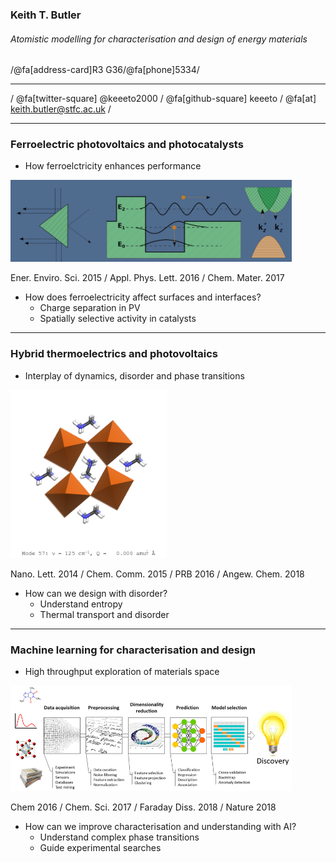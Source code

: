 ### Keith T. Butler
###### Atomistic modelling for characterisation and design of energy materials

/@fa[address-card]R3 G36/@fa[phone]5334/

----

 / @fa[twitter-square] @keeeto2000 /
@fa[github-square] keeeto /
@fa[at] keith.butler@stfc.ac.uk /

---
### Ferroelectric photovoltaics and photocatalysts 

* How ferroelctricity enhances performance

<img src="images/photoferroics-small.png" alt="caTiO3" style="width: 450px;"/>

Ener. Enviro. Sci. 2015 / Appl. Phys. Lett. 2016 / Chem. Mater. 2017

* How does ferroelectricity affect surfaces and interfaces?
	* Charge separation in PV
	* Spatially selective activity in catalysts

---
### Hybrid thermoelectrics and photovoltaics

* Interplay of dynamics, disorder and phase transitions

<img src="images/vibrations-Mode057.gif" alt="caTiO3" style="width: 250px;"/>

Nano. Lett. 2014 / Chem. Comm. 2015 / PRB 2016 / Angew. Chem. 2018

* How can we design with disorder?
	* Understand entropy
	* Thermal transport and disorder

---
### Machine learning for characterisation and design

* High throughput exploration of materials space

<img src="images/AI.png" alt="caTiO3" style="width: 450px;"/>

Chem 2016 / Chem. Sci. 2017 / Faraday Diss. 2018 / Nature 2018

* How can we improve characterisation and understanding with AI?
	* Understand complex phase transitions
	* Guide experimental searches

	
	